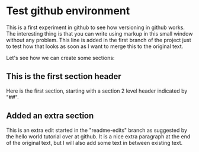 # Test github environment
This is a first experiment in github to see how versioning in github works. The interesting thing is that you can write using markup in this small window without any problem. 
This line is added in the first branch of the project just to test how that looks as soon as I want to merge this to the original text. 

Let's see how we can create some sections:

## This is the first section header
Here is the first section, starting with a section 2 level header indicated by "##". 

## Added an extra section
This is an extra edit started in the "readme-edits" branch as suggested by the hello world tutorial over at github. It is a nice extra paragraph at the end of the original text, but I will also add some text in between existing text. 
